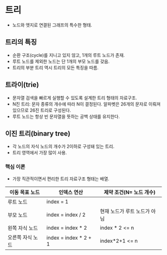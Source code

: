 # 트리
- 노드와 엣지로 연결된 그래프의 특수한 형태.

## 트리의 특징
- 순환 구조(cycle)를 지니고 있지 않고, 1개의 루트 노드가 존재.
- 루트 노드를 제외한 노드는 단 1개의 부모 노드를 갖음.
- 트리의 부분 트리 역시 트리의 모든 특징을 따름.

## 트라이(trie)
- 문자열 검색을 빠르게 실행할 수 있도록 설계한 트리 형태의 자료구조.
- N진 트리: 문자 종류의 개수에 따라 N이 결정된다. 알파벳은 26개의 문자로 이뤄져 있으므로 26진 트리로 구성된다.
- 루트 노드는 항상 빈 문자열을 뜻하는 공백 상태를 유지한다.


## 이진 트리(binary tree)
- 각 노드의 자식 노드의 개수가 2이하로 구성돼 있는 트리.
- 트리 영역에서 가장 많이 사용.

### 핵심 이론
- 가장 직관적이면서 편리한 트리 자료구조 형태는 배열.

| 이동 목표 노드 | 인덱스 연산                | 제약 조건(N= 노드 개수)  |
|----------|-----------------------|------------------|
| 루트 노드    | index = 1             |                  |
| 부모 노드    | index = index / 2     | 현재 노드가 루트 노드가 아님 |
| 왼쪽 자식 노드 | index = index * 2     | index * 2 <= n   |
| 오른쪽 자식 노드 | index = index * 2 + 1 | index*2+1 <= n   |

